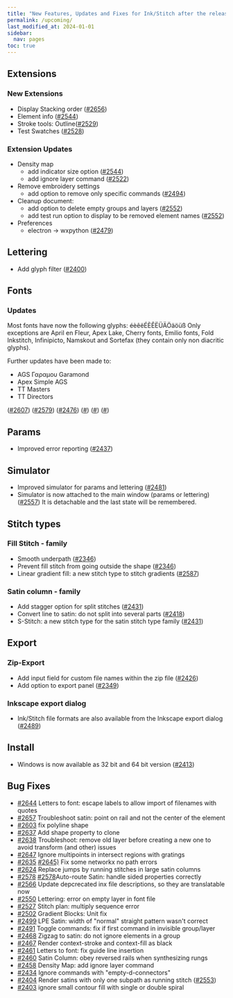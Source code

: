 ```yaml
---
title: "New Features, Updates and Fixes for Ink/Stitch after the release of v3.0.1"
permalink: /upcoming/
last_modified_at: 2024-01-01
sidebar:
  nav: pages
toc: true
---
```

## Extensions

### New Extensions

  * Display Stacking order ([#2656](https://github.com/inkstitch/inkstitch/issues/2656))
  * Element info ([#2544](https://github.com/inkstitch/inkstitch/issues/2544))
  * Stroke tools: Outline([#2529](https://github.com/inkstitch/inkstitch/issues/2529))
  * Test Swatches ([#2528](https://github.com/inkstitch/inkstitch/issues/2528))

### Extension Updates

  * Density map
    * add indicator size option ([#2544](https://github.com/inkstitch/inkstitch/issues/2544))
    * add ignore layer command ([#2522](https://github.com/inkstitch/inkstitch/issues/2522))
  * Remove embroidery settings
    * add option to remove only specific commands ([#2494](https://github.com/inkstitch/inkstitch/issues/2494))
  * Cleanup document:
    * add option to delete empty groups and layers ([#2552](https://github.com/inkstitch/inkstitch/issues/2552))
    * add test run option to display to be removed element names ([#2552](https://github.com/inkstitch/inkstitch/issues/2552))
  * Preferences
    * electron -> wxpython ([#2479](https://github.com/inkstitch/inkstitch/issues/2479))

## Lettering

  * Add glyph filter ([#2400](https://github.com/inkstitch/inkstitch/issues/2400))

## Fonts

### Updates

Most fonts have now the following glyphs: éèêëÉÈÊËÜÄÖäöüß
Only exceptions are April en Fleur, Apex Lake, Cherry fonts, Emilio fonts, Fold Inkstitch, Infinipicto, Namskout and Sortefax (they contain only non diacritic glyphs).

Further updates have been made to:

  * AGS Γαραμου Garamond
  * Apex Simple AGS
  * TT Masters
  * TT Directors

([#2607](https://github.com/inkstitch/inkstitch/issues/2607))
([#2579](https://github.com/inkstitch/inkstitch/issues/2579))
([#2476](https://github.com/inkstitch/inkstitch/issues/2476))
([#](https://github.com/inkstitch/inkstitch/issues/))
([#](https://github.com/inkstitch/inkstitch/issues/))
([#](https://github.com/inkstitch/inkstitch/issues/))


## Params

  * Improved error reporting ([#2437](https://github.com/inkstitch/inkstitch/issues/2437))

## Simulator

  * Improved simulator for params and lettering ([#2481](https://github.com/inkstitch/inkstitch/issues/2481))
  * Simulator is now attached to the main window (params or lettering) ([#2557](https://github.com/inkstitch/inkstitch/issues/2557))
    It is detachable and the last state will be remembered.

## Stitch types

### Fill Stitch - family

  * Smooth underpath ([#2346](https://github.com/inkstitch/inkstitch/issues/2346))
  * Prevent fill stitch from going outside the shape ([#2346](https://github.com/inkstitch/inkstitch/issues/2346))
  * Linear gradient fill: a new stitch type to stitch gradients ([#2587](https://github.com/inkstitch/inkstitch/issues/2587))

### Satin column - family

  * Add stagger option for split stitches ([#2431](https://github.com/inkstitch/inkstitch/issues/2431))
  * Convert line to satin: do not split into several parts ([#2418](https://github.com/inkstitch/inkstitch/issues/2418))
  * S-Stitch: a new stitch type for the satin stitch type family ([#2431](https://github.com/inkstitch/inkstitch/issues/2431))

## Export

### Zip-Export

  * Add input field for custom file names within the zip file ([#2426](https://github.com/inkstitch/inkstitch/issues/2426))
  * Add option to export panel ([#2349](https://github.com/inkstitch/inkstitch/issues/2349))

### Inkscape export dialog

  * Ink/Stitch file formats are also available from the Inkscape export dialog ([#2489](https://github.com/inkstitch/inkstitch/issues/2489))

## Install

  * Windows is now available as 32 bit and 64 bit version ([#2413](https://github.com/inkstitch/inkstitch/issues/2413))

## Bug Fixes

 * [#2644](https://github.com/inkstitch/inkstitch/issues/2644) Letters to font: escape labels to allow import of filenames with quotes
 * [#2657](https://github.com/inkstitch/inkstitch/issues/2657) Troubleshoot satin: point on rail and not the center of the element
 * [#2603](https://github.com/inkstitch/inkstitch/issues/2603) fix polyline shape 
 * [#2637](https://github.com/inkstitch/inkstitch/issues/2637) Add shape property to clone
 * [#2638](https://github.com/inkstitch/inkstitch/issues/2638) Troubleshoot: remove old layer before creating a new one to avoid transform (and other) issues
 * [#2647](https://github.com/inkstitch/inkstitch/issues/2647) Ignore multipoints in intersect regions with gratings
 * [#2635](https://github.com/inkstitch/inkstitch/issues/635) [#2645)](https://github.com/inkstitch/inkstitch/issues/2645) Fix some networkx no path errors
 * [#2624](https://github.com/inkstitch/inkstitch/issues/2624) Replace jumps by running stitches in large satin columns
 * [#2578](https://github.com/inkstitch/inkstitch/issues/2578) [#2578](https://github.com/inkstitch/inkstitch/issues/2578)Auto-route Satin: handle sided properties correctly
 * [#2566](https://github.com/inkstitch/inkstitch/issues/2566) Update depcrecated inx file descriptions, so they are translatable now
 * [#2550](https://github.com/inkstitch/inkstitch/issues/2550) Lettering: error on empty layer in font file
 * [#2527](https://github.com/inkstitch/inkstitch/issues/2527) Stitch plan: multiply sequence error
 * [#2502](https://github.com/inkstitch/inkstitch/issues/2502) Gradient Blocks: Unit fix
 * [#2499](https://github.com/inkstitch/inkstitch/issues/2499) LPE Satin: width of "normal" straight pattern wasn't correct
 * [#2491](https://github.com/inkstitch/inkstitch/issues/2491) Toggle commands: fix if first command in invisible group/layer
 * [#2468](https://github.com/inkstitch/inkstitch/issues/2468) Zigzag to satin: do not ignore elements in a group
 * [#2467](https://github.com/inkstitch/inkstitch/issues/2467) Render context-stroke and context-fill as black
 * [#2461](https://github.com/inkstitch/inkstitch/issues/2461) Letters to font: fix guide line insertion
 * [#2460](https://github.com/inkstitch/inkstitch/issues/2460) Satin Column: obey reversed rails when synthesizing rungs
 * [#2458](https://github.com/inkstitch/inkstitch/issues/2458) Density Map: add ignore layer command
 * [#2434](https://github.com/inkstitch/inkstitch/issues/2434) Ignore commands with "empty-d-connectors"
 * [#2404](https://github.com/inkstitch/inkstitch/issues/2404) Render satins with only one subpath as running stitch ([#2553](https://github.com/inkstitch/inkstitch/issues/2553))
 * [#2403](https://github.com/inkstitch/inkstitch/issues/2403) ignore small contour fill with single or double spiral

